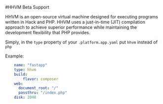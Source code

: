 #HHVM Beta Support

HHVM is an open-source virtual machine designed for executing programs written in Hack and PHP. HHVM uses a just-in-time (JIT) compilation approach to achieve superior performance while maintaining the development flexibility that PHP provides.


Simply, in the `type` property of your `.platform.app.yaml` put `hhvm` instead of `php`

Example:

```yaml
    name: "fastapp"
    type: hhvm
    build:
        flavor: composer
    web:
      document_root: "/"
      passthru: "/index.php"
    disk: 2048
```